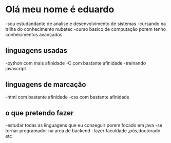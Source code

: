# Olá meu nome é eduardo

-sou estudandante de analise e desenvolvimento de sistemas 
-cursando na trilha do conhecimento nubetec
-curso basico de computação porem tenho conhecimentos avançados

## linguagens usadas
-python com mais afinidade
-C com bastante afinidade
-treinando javascript

## linguagens de marcação

-html com bastante afinidade
-css com bastante afinidade

## o que pretendo fazer

-estudar todas as linguagens que eu conseguir porem focado em java
-se tornar programador na area de backend
-fazer faculdade ,pós,doutorado etc
